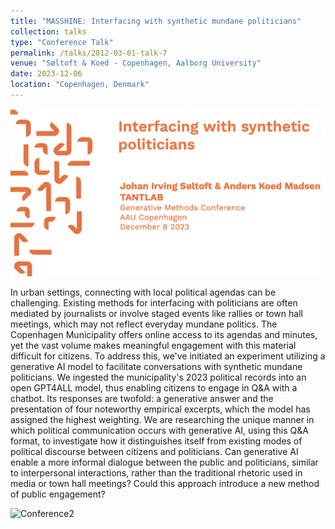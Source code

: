 ```yaml
---
title: "MASSHINE: Interfacing with synthetic mundane politicians"
collection: talks
type: "Conference Talk"
permalink: /talks/2012-03-01-talk-7
venue: "Søltoft & Koed - Copenhagen, Aalborg University"
date: 2023-12-06
location: "Copenhagen, Denmark"
---
```


![Conference](/images/MASSHINE-politics0-646.png)

In urban settings, connecting with local political agendas can be challenging. Existing methods for interfacing with politicians are often mediated by journalists or involve staged events like rallies or town hall meetings, which may not reflect everyday mundane politics. The Copenhagen Municipality offers online access to its agendas and minutes, yet the vast volume makes meaningful engagement with this material difficult for citizens. To address this, we've initiated an experiment utilizing a generative AI model to facilitate conversations with synthetic mundane politicians. We ingested the municipality's 2023 political records into an open GPT4ALL model, thus enabling citizens to engage in Q&A with a chatbot. Its responses are twofold: a generative answer and the presentation of four noteworthy empirical excerpts, which the model has assigned the highest weighting. We are researching the unique manner in which political communication occurs with generative AI, using this Q&A format, to investigate how it distinguishes itself from existing modes of political discourse between citizens and politicians. Can generative AI enable a more informal dialogue between the public and politicians, similar to interpersonal interactions, rather than the traditional rhetoric used in media or town hall meetings? Could this approach introduce a new method of public engagement?

![Conference2](/images/Chatgpt-politkere.gif)
